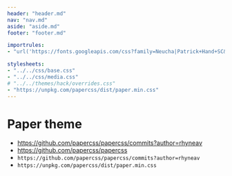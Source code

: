 ```yaml
---
header: "header.md"
nav: "nav.md"
aside: "aside.md"
footer: "footer.md"

importrules:
- "url('https://fonts.googleapis.com/css?family=Neucha|Patrick+Hand+SC&display=swap');"

stylesheets:
- "../../css/base.css"
- "../../css/media.css"
# "../../themes/hack/overrides.css"
- "https://unpkg.com/papercss/dist/paper.min.css"
---
```


# Paper theme

* https://github.com/papercss/papercss/commits?author=rhyneav
* https://github.com/papercss/papercss
* `https://github.com/papercss/papercss/commits?author=rhyneav`
* `https://unpkg.com/papercss/dist/paper.min.css`

